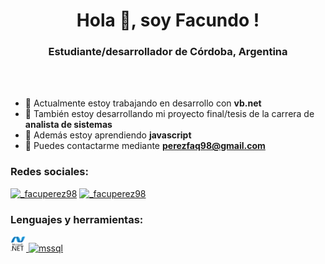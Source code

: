 <h1 align="center">Hola 👋, soy Facundo !</h1>
<h3 align="center">Estudiante/desarrollador de Córdoba, Argentina</h3>
<br></br>

- 🔧 Actualmente estoy trabajando en desarrollo con **vb.net**
- 🚚 También estoy desarrollando mi proyecto final/tesis de la carrera de **analista de sistemas**
- 🌱 Además estoy aprendiendo **javascript**
- 📩 Puedes contactarme mediante **perezfaq98@gmail.com**

<h3 align="left">Redes sociales:</h3>

<p align="left">
	<a href="https://twitter.com/_facuperez98" target="blank"><img src="https://user-images.githubusercontent.com/63246299/117214677-9f76cd80-add3-11eb-8ab0-a663460280b5.png" alt="_facuperez98" width="25" /></a>
	<a href="https://instagram.com/_facuperez98" target="blank"><img src="https://user-images.githubusercontent.com/63246299/117214614-8706b300-add3-11eb-9f4e-77988884322d.png" alt="_facuperez98" width="25" /></a>
</p>

<h3 align="left">Lenguajes y herramientas:</h3>
<p align="left"> 
  <a href="https://dotnet.microsoft.com/" target="_blank"> <img src="https://raw.githubusercontent.com/devicons/devicon/master/icons/dot-net/dot-net-original-wordmark.svg" alt="dotnet" height="25"/> </a> 
  <a href="https://www.microsoft.com/en-us/sql-server" target="_blank"> <img src="https://cdn.worldvectorlogo.com/logos/microsoft-sql-server.svg" alt="mssql" height="25"/> </a>

</p>

